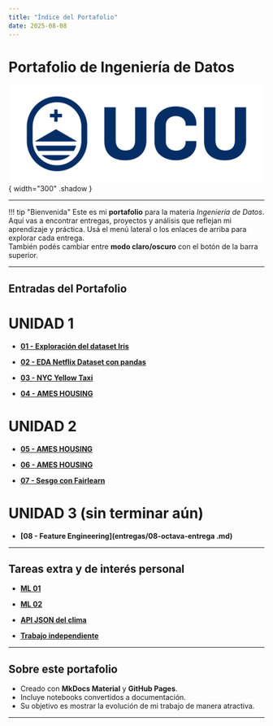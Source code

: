 ```yaml
---
title: "Índice del Portafolio"
date: 2025-08-08
---
```


# Portafolio de Ingeniería de Datos

![Portada](../images/portada.svg){ width="300" .shadow }

---

!!! tip "Bienvenida"
    Este es mi **portafolio** para la materia *Ingeniería de Datos*.  
    Aquí vas a encontrar entregas, proyectos y análisis que reflejan mi aprendizaje y práctica.
    Usá el menú lateral o los enlaces de arriba para explorar cada entrega.  
    También podés cambiar entre **modo claro/oscuro** con el botón de la barra superior.
    
---

## Entradas del Portafolio


# UNIDAD 1 

- **[01 - Exploración del dataset Iris](entregas/01-primera-entrada.md)**  

- **[02 - EDA Netflix Dataset con pandas](entregas/02-segunda-entrega.md)**  
  
- **[03 - NYC Yellow Taxi](entregas/03-tercera-entrega.md)**  
  
- **[04 - AMES HOUSING](entregas/04-cuarta-entrega.md)**  

# UNIDAD 2

- **[05 - AMES HOUSING](entregas/05-quinta-entrega.md)** 
 
- **[06 - AMES HOUSING](entregas/06-sexta-entrega.md)**  
  
- **[07 - Sesgo con Fairlearn](entregas/07-septima-entrega.md)**  

# UNIDAD 3 (sin terminar aún)

- **[08 - Feature Engineering](entregas/08-octava-entrega .md)**  

 
---

## Tareas extra y de interés personal 

- **[ML 01](entregas/extra_uno)**  

- **[ML 02](entregas/extra_dos)**

- **[API JSON del clima](entregas/extra_tres)**  

- **[Trabajo independiente](entregas/extra_cuatro)**

---

## Sobre este portafolio

- Creado con **MkDocs Material** y **GitHub Pages**.  
- Incluye notebooks convertidos a documentación.  
- Su objetivo es mostrar la evolución de mi trabajo de manera atractiva.  

---

    
